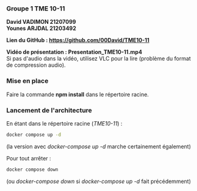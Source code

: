 ### Groupe 1 TME 10-11  
**David VADIMON 21207099**  
**Younes ARJDAL 21203492**  

**Lien du GitHub : https://github.com/00David/TME10-11**  

**Vidéo de présentation : Presentation_TME10-11.mp4**  
Si pas d'audio dans la vidéo, utilisez VLC pour la lire (problème du format de compression audio).  

### Mise en place

Faire la commande **npm install** dans le répertoire racine.  

### Lancement de l'architecture  

En étant dans le répertoire racine (*TME10-11*) :  
```bash
docker compose up -d
```
(la version avec *docker-compose up -d* marche certainement également)  

Pour tout arrêter :  
```bash
docker compose down
```

(ou *docker-compose down* si *docker-compose up -d* fait précédemment)  